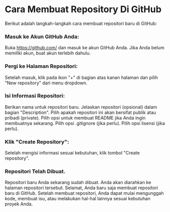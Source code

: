 # Cara Membuat Repository Di GitHub
Berikut adalah langkah-langkah cara membuat repositori baru di GitHub:

### Masuk ke Akun GitHub Anda:

Buka https://github.com/ dan masuk ke akun GitHub Anda. Jika Anda belum memiliki akun, buat akun terlebih dahulu.

### Pergi ke Halaman Repositori:

Setelah masuk, klik pada ikon "+" di bagian atas kanan halaman dan pilih "New repository" dari menu dropdown.

### Isi Informasi Repositori:

Berikan nama untuk repositori baru.
Jelaskan repositori (opsional) dalam bagian "Description".
Pilih apakah repositori ini akan bersifat publik atau pribadi (private).
Pilih opsi untuk membuat README jika Anda ingin membuatnya sekarang.
Pilih opsi .gitignore (jika perlu).
Pilih opsi lisensi (jika perlu).

### Klik "Create Repository":

Setelah mengisi informasi sesuai kebutuhan, klik tombol "Create repository".

### Repositori Telah Dibuat.
Repositori baru Anda sekarang sudah dibuat. Anda akan diarahkan ke halaman repositori tersebut.
Selamat, Anda baru saja membuat repositori baru di GitHub. Setelah membuat repositori, Anda dapat mulai mengunggah kode, membuat isu, atau melakukan hal-hal lainnya sesuai kebutuhan proyek Anda.






